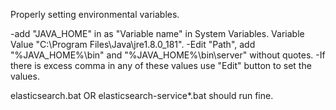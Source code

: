 Properly setting environmental variables.

-add "JAVA_HOME" in as "Variable name" in System Variables. Variable Value "C:\Program Files\Java\jre1.8.0_181". -Edit "Path", add "%JAVA_HOME%\bin" and "%JAVA_HOME%\bin\server" without quotes. -If there is excess comma in any of these values use "Edit" button to set the values.

elasticsearch.bat OR elasticsearch-service*.bat should run fine.
